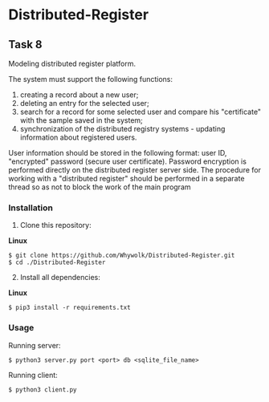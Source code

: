 # Distributed-Register
## Task 8
Modeling distributed register platform.

The system must support the following functions:
1) creating a record about a new user;
2) deleting an entry for the selected user;
3) search for a record for some selected user and compare his "certificate" with the sample saved in the system;
4) synchronization of the distributed registry systems - updating information about registered users.

User information should be stored in the following format: user ID, "encrypted" password (secure user certificate). Password encryption is performed directly on the distributed register server side.
The procedure for working with a "distributed register" should be performed in a separate thread so as not to block the work of the main program

### Installation
1) Clone this repository:

**Linux**
```
$ git clone https://github.com/Whywolk/Distributed-Register.git
$ cd ./Distributed-Register
```

2) Install all dependencies:

**Linux**
```
$ pip3 install -r requirements.txt
```

### Usage
Running server:
```
$ python3 server.py port <port> db <sqlite_file_name>
```

Running client:
```
$ python3 client.py
```
